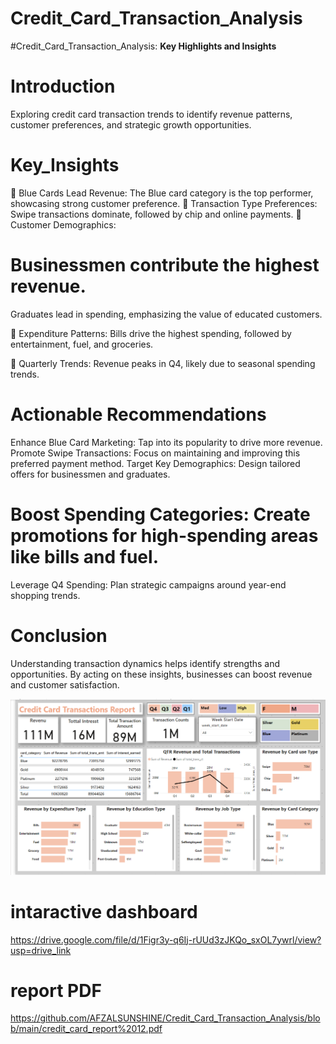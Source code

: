 # Credit_Card_Transaction_Analysis
#Credit_Card_Transaction_Analysis: 
**Key Highlights and Insights**

#  Introduction 
 Exploring credit card transaction trends to identify revenue patterns, customer preferences, and strategic growth opportunities.
 
#  Key_Insights 
 🔹 Blue Cards Lead Revenue:
 The Blue card category is the top performer, showcasing strong customer preference.
🔹 Transaction Type Preferences:
 Swipe transactions dominate, followed by chip and online payments.
🔹 Customer Demographics:

#  Businessmen contribute the highest revenue.
Graduates lead in spending, emphasizing the value of educated customers.

🔹 Expenditure Patterns:
Bills drive the highest spending, followed by entertainment, fuel, and groceries.

🔹 Quarterly Trends:
 Revenue peaks in Q4, likely due to seasonal spending trends.
#  Actionable Recommendations 
Enhance Blue Card Marketing: Tap into its popularity to drive more revenue.
Promote Swipe Transactions: Focus on maintaining and improving this preferred payment method.
Target Key Demographics: Design tailored offers for businessmen and graduates.

#  Boost Spending Categories: Create promotions for high-spending areas like bills and fuel.
Leverage Q4 Spending: Plan strategic campaigns around year-end shopping trends.

#  Conclusion 
Understanding transaction dynamics helps identify strengths and opportunities. By acting on these insights, businesses can boost revenue and customer satisfaction.

![Alt Text](https://github.com/AFZALSUNSHINE/Credit_Card_Transaction_Analysis/blob/main/CCT%20-Screenshot%202024-11-29%20131514.png "Optional Title")

# intaractive dashboard 
https://drive.google.com/file/d/1Figr3y-q6Ij-rUUd3zJKQo_sxOL7ywrl/view?usp=drive_link

# report PDF
https://github.com/AFZALSUNSHINE/Credit_Card_Transaction_Analysis/blob/main/credit_card_report%2012.pdf


